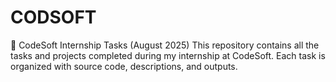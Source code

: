 # CODSOFT
💼 CodeSoft Internship Tasks (August 2025) This repository contains all the tasks and projects completed during my internship at CodeSoft. Each task is organized with source code, descriptions, and outputs.
